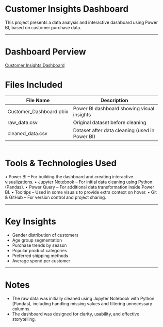 #  Customer Insights Dashboard

This project presents a data analysis and interactive dashboard using Power BI, based on customer purchase data.

---
# Dashboard Perview
[Customer Insights Dashboard](CustomerInsightsDashboard.png)
# Files Included

| File Name                | Description                                       |
|--------------------------|---------------------------------------------------|
| Customer_Dashboard.pbix  | Power BI dashboard showing visual insights        |
| raw_data.csv             | Original dataset before cleaning                  |
| cleaned_data.csv         | Dataset after data cleaning (used in Power BI)    |

---

# Tools & Technologies Used
 • Power BI – For building the dashboard and creating interactive visualizations.
 • Jupyter Notebook – For initial data cleaning using Python (Pandas).
 • Power Query – For additional data transformation inside Power BI.
 • Tooltips – Used in some visuals to provide extra context on hover.
 • Git & GitHub – For version control and project sharing.

---

#  Key Insights

- Gender distribution of customers  
- Age group segmentation  
- Purchase trends by season  
- Popular product categories  
- Preferred shipping methods  
- Average spend per customer  

---

# Notes
- The raw data was initially cleaned using Jupyter Notebook with Python (Pandas), including handling missing values and filtering unnecessary columns.
- The dashboard was designed for clarity, usability, and effective storytelling.

